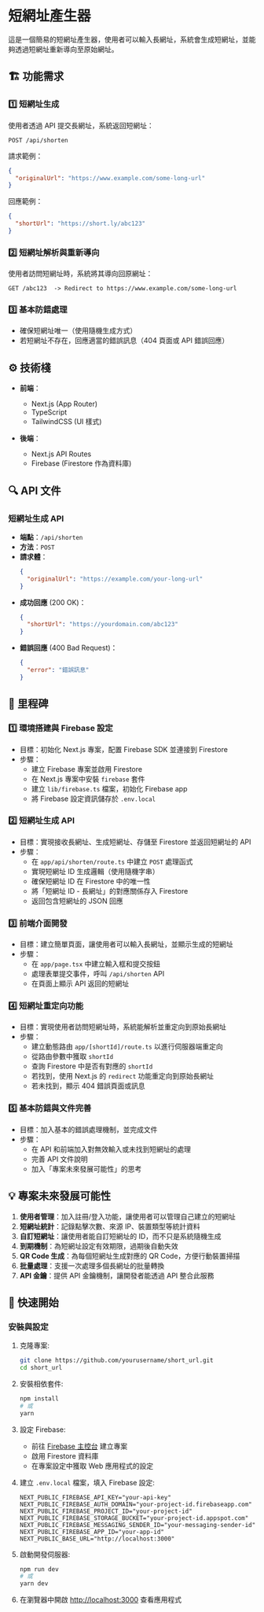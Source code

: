 # 短網址產生器

這是一個簡易的短網址產生器，使用者可以輸入長網址，系統會生成短網址，並能夠透過短網址重新導向至原始網址。

## 🏗 功能需求

### 1️⃣ 短網址生成

使用者透過 API 提交長網址，系統返回短網址：

`POST /api/shorten`

請求範例：
```json
{
  "originalUrl": "https://www.example.com/some-long-url"
}
```

回應範例：
```json
{
  "shortUrl": "https://short.ly/abc123"
}
```

### 2️⃣ 短網址解析與重新導向

使用者訪問短網址時，系統將其導向回原網址：

`GET /abc123  -> Redirect to https://www.example.com/some-long-url`

### 3️⃣ 基本防錯處理

- 確保短網址唯一（使用隨機生成方式）
- 若短網址不存在，回應適當的錯誤訊息（404 頁面或 API 錯誤回應）

## ⚙ 技術棧

- **前端**：
  - Next.js (App Router)
  - TypeScript
  - TailwindCSS (UI 樣式)
  
- **後端**：
  - Next.js API Routes
  - Firebase (Firestore 作為資料庫)

## 🔍 API 文件

### 短網址生成 API

- **端點**：`/api/shorten`
- **方法**：`POST`
- **請求體**：
  ```json
  {
    "originalUrl": "https://example.com/your-long-url"
  }
  ```
- **成功回應** (200 OK)：
  ```json
  {
    "shortUrl": "https://yourdomain.com/abc123"
  }
  ```
- **錯誤回應** (400 Bad Request)：
  ```json
  {
    "error": "錯誤訊息"
  }
  ```

## 📝 里程碑

### 1️⃣ 環境搭建與 Firebase 設定

- 目標：初始化 Next.js 專案，配置 Firebase SDK 並連接到 Firestore
- 步驟：
  - 建立 Firebase 專案並啟用 Firestore
  - 在 Next.js 專案中安裝 `firebase` 套件
  - 建立 `lib/firebase.ts` 檔案，初始化 Firebase app
  - 將 Firebase 設定資訊儲存於 `.env.local`

### 2️⃣ 短網址生成 API

- 目標：實現接收長網址、生成短網址、存儲至 Firestore 並返回短網址的 API
- 步驟：
  - 在 `app/api/shorten/route.ts` 中建立 `POST` 處理函式
  - 實現短網址 ID 生成邏輯（使用隨機字串）
  - 確保短網址 ID 在 Firestore 中的唯一性
  - 將「短網址 ID - 長網址」的對應關係存入 Firestore
  - 返回包含短網址的 JSON 回應

### 3️⃣ 前端介面開發

- 目標：建立簡單頁面，讓使用者可以輸入長網址，並顯示生成的短網址
- 步驟：
  - 在 `app/page.tsx` 中建立輸入框和提交按鈕
  - 處理表單提交事件，呼叫 `/api/shorten` API
  - 在頁面上顯示 API 返回的短網址

### 4️⃣ 短網址重定向功能

- 目標：實現使用者訪問短網址時，系統能解析並重定向到原始長網址
- 步驟：
  - 建立動態路由 `app/[shortId]/route.ts` 以進行伺服器端重定向
  - 從路由參數中獲取 `shortId`
  - 查詢 Firestore 中是否有對應的 `shortId`
  - 若找到，使用 Next.js 的 `redirect` 功能重定向到原始長網址
  - 若未找到，顯示 404 錯誤頁面或訊息

### 5️⃣ 基本防錯與文件完善

- 目標：加入基本的錯誤處理機制，並完成文件
- 步驟：
  - 在 API 和前端加入對無效輸入或未找到短網址的處理
  - 完善 API 文件說明
  - 加入「專案未來發展可能性」的思考

## 💡 專案未來發展可能性

1. **使用者管理**：加入註冊/登入功能，讓使用者可以管理自己建立的短網址
2. **短網址統計**：記錄點擊次數、來源 IP、裝置類型等統計資料
3. **自訂短網址**：讓使用者能自訂短網址的 ID，而不只是系統隨機生成
4. **到期機制**：為短網址設定有效期限，過期後自動失效
5. **QR Code 生成**：為每個短網址生成對應的 QR Code，方便行動裝置掃描
6. **批量處理**：支援一次處理多個長網址的批量轉換
7. **API 金鑰**：提供 API 金鑰機制，讓開發者能透過 API 整合此服務

## 🚀 快速開始

### 安裝與設定

1. 克隆專案:
   ```bash
   git clone https://github.com/yourusername/short_url.git
   cd short_url
   ```

2. 安裝相依套件:
   ```bash
   npm install
   # 或
   yarn
   ```

3. 設定 Firebase:
   - 前往 [Firebase 主控台](https://console.firebase.google.com/) 建立專案
   - 啟用 Firestore 資料庫
   - 在專案設定中獲取 Web 應用程式的設定

4. 建立 `.env.local` 檔案，填入 Firebase 設定:
   ```
   NEXT_PUBLIC_FIREBASE_API_KEY="your-api-key"
   NEXT_PUBLIC_FIREBASE_AUTH_DOMAIN="your-project-id.firebaseapp.com"
   NEXT_PUBLIC_FIREBASE_PROJECT_ID="your-project-id"
   NEXT_PUBLIC_FIREBASE_STORAGE_BUCKET="your-project-id.appspot.com"
   NEXT_PUBLIC_FIREBASE_MESSAGING_SENDER_ID="your-messaging-sender-id"
   NEXT_PUBLIC_FIREBASE_APP_ID="your-app-id"
   NEXT_PUBLIC_BASE_URL="http://localhost:3000"
   ```

5. 啟動開發伺服器:
   ```bash
   npm run dev
   # 或
   yarn dev
   ```

6. 在瀏覽器中開啟 [http://localhost:3000](http://localhost:3000) 查看應用程式
